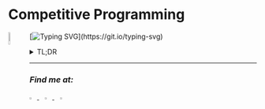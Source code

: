 # Competitive Programming
<img src="https://raw.githubusercontent.com/mayevskaya/mayevskaya/3087a0b60e0ba4b1bf9ad43e46ff3f64c086ddee/.src/rpg_cat.png" align=left width=8%>

[![Typing SVG](https://readme-typing-svg.demolab.com?font=Press+Start+2P&size=9&duration=4550&color=A08BD0&multiline=true&repeat=false&width=720&height=75&lines=Sup!+This+repo+contains+its+author's+solutions+for+different+competitive;programming+problems.+There'll+be+Leetcode,+Codewars,+Codeforces+and+other;sport+programming+problemset+resources+solutions.)](https://git.io/typing-svg)
<details>
<summary>TL;DR</summary>
This repository contains my solutions from different problemset resources, such as Leetcode, Codewars, Codeforces, etc. C++ programming laguage used.
</details>

---
### _Find me at:_
<a href="https://leetcode.com/mayevskaya">
<img src="https://simpleicons.vercel.app/leetcode/6A5ACD" width=3%>
</a>
&nbsp;&nbsp;
<a href="https://codewars.com/users/mayevskaya">
<img src="https://simpleicons.vercel.app/codewars/6A5ACD" width=3%>
</a>
&nbsp;&nbsp;
<a href="https://codeforces.com/profile/mayevskaya">
<img src="https://simpleicons.vercel.app/codeforces/6A5ACD" width=3%>
</a>